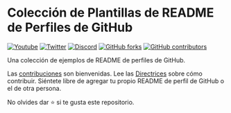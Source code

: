 # Colección de Plantillas de README de Perfiles de GitHub

[![Youtube](https://img.shields.io/badge/YouTube-YourChannelName-red?logo=youtube)](https://www.youtube.com/YourChannelLink)
[![Twitter](https://img.shields.io/badge/Twitter-@YourTwitterHandle-blue?logo=twitter)](https://twitter.com/YourTwitterHandle)
[![Discord](https://img.shields.io/badge/Discord-YourDiscordServerName-7289DA?logo=discord)](https://discord.gg/YourDiscordInviteLink)
[![GitHub forks](https://img.shields.io/github/forks/themlphdstudent/awesome-github-profile-readme-templates.svg?color=blue)](https://github.com/durgeshsamariya/awesome-github-profile-readme-templates/network)
[![GitHub contributors](https://img.shields.io/github/contributors/themlphdstudent/awesome-github-profile-readme-templates.svg?color=blue)](https://github.com/durgeshsamariya/awesome-github-profile-readme-templates/network)

Una colección de ejemplos de README de perfiles de GitHub.

Las [contribuciones](https://github.com/durgeshsamariya/awesome-github-profile-readme-templates/blob/master/CONTRIBUTING.md) son bienvenidas. Lee las [Directrices](https://github.com/durgeshsamariya/awesome-github-profile-readme-templates/blob/master/CONTRIBUTING.md) sobre cómo contribuir.
Siéntete libre de agregar tu propio README de perfil de GitHub o el de otra persona.

No olvides dar :star: si te gusta este repositorio.
